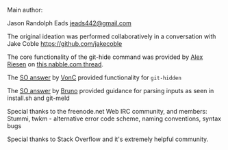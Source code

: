 Main author:

Jason Randolph Eads <jeads442@gmail.com>

The original ideation was performed collaboratively in a conversation with Jake Coble <https://github.com/jakecoble>

The core functionality of the git-hide command was provided by [Alex Riesen](http://git.661346.n2.nabble.com/template/NamlServlet.jtp?macro=user_nodes&user=55935) on [this nabble.com thread](http://git.661346.n2.nabble.com/how-to-hide-some-branches-td1594799.html).

The [SO answer](http://stackoverflow.com/questions/12293944/how-to-find-the-path-of-the-local-git-repository-when-i-am-possibly-in-a-subdire) by [VonC](http://stackoverflow.com/users/6309/vonc) provided functionality for `git-hidden`

The [SO answer](http://stackoverflow.com/questions/192249/how-do-i-parse-command-line-arguments-in-bash) by [Bruno](http://stackoverflow.com/users/117471/bruno-bronosky) provided guidance for parsing inputs as seen in install.sh and git-meld

Special thanks to the freenode.net Web IRC community, and members:
	Stummi, twkm - alternative error code scheme, naming conventions, syntax bugs

Special thanks to Stack Overflow and it's extremely helpful community.